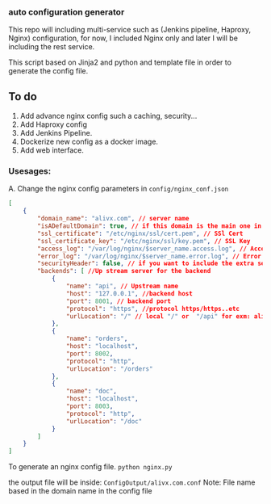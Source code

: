 ### auto configuration generator

This repo will including multi-service such as (Jenkins pipeline, Haproxy, Nginx) configuration, for now, I included Nginx only and later I will be including the rest service.

This script based on Jinja2 and python and template file in order to generate the config file.

## To do
1. Add advance nginx config such a caching, security...
2. Add Haproxy config
3. Add Jenkins Pipeline.
4. Dockerize new config as a docker image.
5. Add web interface.

### Usesages:

A. Change the nginx config parameters in `config/nginx_conf.json`
```json
[
    {
        "domain_name": "alivx.com", // server name
        "isADefaultDomain": true, // if this domain is the main one in the server
        "ssl_certificate": "/etc/nginx/ssl/cert.pem", // SSl Cert
        "ssl_certificate_key": "/etc/nginx/ssl/key.pem", // SSL Key
        "access_log": "/var/log/nginx/$server_name.access.log", // Access log
        "error_log": "/var/log/nginx/$server_name.error.log", // Error Log
        "securityHeader": false, // if you want to include the extra securty header
        "backends": [ //Up stream server for the backend
            {
                "name": "api", // Upstream name 
                "host": "127.0.0.1", //backend host 
                "port": 8001, // backend port
                "protocol": "https", //protocol https/https..etc
                "urlLocation": "/" // local "/" or  "/api" for exm: alivx.com/api will redirect to this backend 
            },
            {
                "name": "orders",
                "host": "localhost",
                "port": 8002,
                "protocol": "http",
                "urlLocation": "/orders"
            },
            {
                "name": "doc",
                "host": "localhost",
                "port": 8003,
                "protocol": "http",
                "urlLocation": "/doc"
            }
        ]
    }
]
```
To generate an nginx config file.
`python nginx.py`

the output file will be inside:
`ConfigOutput/alivx.com.conf`
Note: File name based in the domain name in the config file
